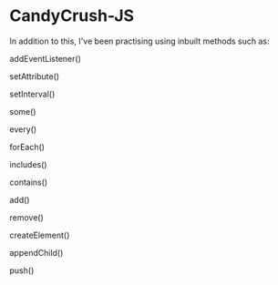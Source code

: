 # CandyCrush-JS

In addition to this, I've been practising using inbuilt methods such as:

<p>addEventListener()</p>
<p>setAttribute()</p>
<p>setInterval()</p>
<p>some()</p>
<p>every()</p>
<p>forEach()</p>
<p>includes()</p>
<p>contains()</p>
<p>add()</p>
<p>remove()</p>
<p>createElement()</p>
<p>appendChild()</p>
<p>push()</p>

